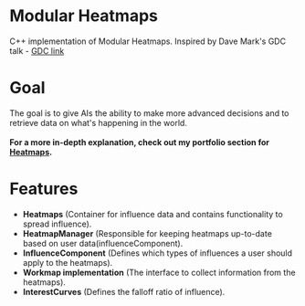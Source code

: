 # Modular Heatmaps
C++ implementation of Modular Heatmaps. Inspired by Dave Mark's GDC talk - [GDC link](https://www.gdcvault.com/play/1025243/Spatial-Knowledge-Representation-through-Modular)

# Goal
The goal is to give AIs the ability to make more advanced decisions and to retrieve data on what's happening in the world. <br/><br/>
**For a more in-depth explanation, check out my portfolio section for [Heatmaps]([https://www.danielrosen.dev/heatmaps](https://drossen.github.io/portfolio/#influencemaps)).**

# Features
- **Heatmaps** (Container for influence data and contains functionality to spread influence).
- **HeatmapManager** (Responsible for keeping heatmaps up-to-date based on user data(influenceComponent).
- **InfluenceComponent** (Defines which types of influences a user should apply to the heatmaps).
- **Workmap implementation** (The interface to collect information from the heatmaps).
- **InterestCurves** (Defines the falloff ratio of influence).


